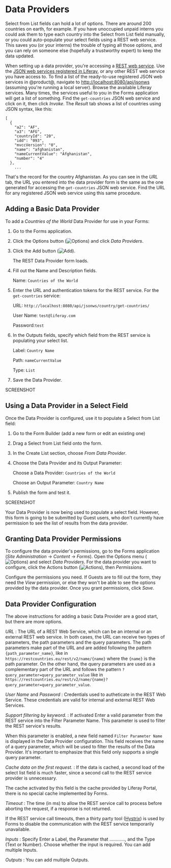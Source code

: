 # Data Providers

Select from List fields can hold a lot of options. There are around 200
countries on earth, for example. If you have unoccupied unpaid interns you could
ask them to type each country into the Select from List field manually, or you
could auto-populate your select fields using a REST web service. This saves you
(or your interns) the trouble of typing all those options, and you can rely on
someone else (hopefully a trustworthy expert) to keep the data updated.

When setting up a data provider, you're accessing a 
[REST web service](https://en.wikipedia.org/wiki/Representational_state_transfer). 
Use the 
[JSON web services registered in Liferay](/develop/tutorials/-/knowledge_base/7-0/registering-json-web-services),
or any other REST web service you have access to. To find a list of the
ready-to-use registered JSON web services in @product@, navigate to
[http://localhost:8080/api/jsonws](http://localhost:8080/api/jsonws) 
(assuming you're running a local server). Browse the available Liferay services.
Many times, the services useful to you in the Forms application will get a list
of something. Find the `get-countries` JSON web service and click on it, then
click *Invoke*. The *Result* tab shows a list of countries using JSON syntax,
like this:

    [
      {
        "a2": "AF",
        "a3": "AFG",
        "countryId": "20",
        "idd": "093",
        "mvccVersion": "0",
        "name": "afghanistan",
        "nameCurrentValue": "Afghanistan",
        "number": "4"
      },
        ...

That's the record for the country Afghanistan. As you can see in the *URL* tab,
the URL you entered into the data provider form is the same as the one generated
for accessing the `get-countries` JSON web service. Find the URL for any
registered JSON web service using this same procedure. 

## Adding a Basic Data Provider

To add a *Countries of the World* Data Provider for use in your Forms:

1.  Go to the Forms application.

2.  Click the Options button (![Options](../../../images/icon-option.png)) and
    click *Data Providers*.

3.  Click the Add button (![Add](../../../images/icon-add.png)).

    The REST Data Provider form loads.

4.  Fill out the Name and Description fields.

    Name: `Countries of the World`

5.  Enter the URL and authentication tokens for the REST service. For the
    `get-countries` service:

    URL: `http://localhost:8080/api/jsonws/country/get-countries/`

    User Name: `test@liferay.com`

    Password:`test`

6.  In the Outputs fields, specify which field from the REST service is
    populating your select list. 

    Label: `Country Name`

    Path: `nameCurrentValue` 

    Type: `List`

7.  Save the Data Provider.

SCREENSHOT

<!--    provides the full, properly capitalized country name, and that’s what you want users of the form to see. We are using JsonPath to navigate the returning xml structure. JsonPath uses special notation to represent nodes and their connections to adjacent nodes in a path. There are two styles of notation, namely dot and bracket.
You can check more detail on this topic on the links showing in your screen:
http://jsonpath.com/

http://goessner.net/articles/JsonPath/

https://www.pluralsight.com/blog/tutorials/introduction-to-jsonpath

I'm using the same service but for outputing the EU countries only. The Path in the outputs needs to be Json Path. Use this website http://jsonpath.com/? to test the output and understand the expression you need to have.
I'm currently recording the videos for our training and the chapter on data providers looks like the text below.

Hope this helps!
RL
-->

## Using a Data Provider in a Select Field [](id=using-a-data-provider-in-a-select-field)

Once the Data Provider is configured, use it to populate a Select from List field:

1.  Go to the Form Builder (add a new form or edit an existing one)

2.  Drag a Select from List field onto the form.

3.  In the Create List section, choose *From Data Provider*.

4.  Choose the Data Provider and its Output Parameter:

    Choose a Data Provider: `Countries of the World`

    Choose an Output Parameter: `Country Name`

5.  Publish the form and test it. 

SCREENSHOT

Your Data Provider is now being used to populate a select field. However,
this form is going to be submitted by Guest users, who don't currently have
permission to see the list of results from the data provider.

## Granting Data Provider Permissions [](id=granting-data-provider-permissions)

To configure the data provider's permissions, go to the Forms application (*Site
Administration* &rarr; *Content* &rarr; *Forms*). Open the Options menu
(![Options](../../../images/icon-options.png)) and select *Data Providers*. For
the data provider you want to configure, click the Actions button
(![Actions](../../../images/icon-actions.png)), then *Permissions*. 

Configure the permissions you need. If Guests are to fill out the form, they
need the *View* permission, or else they won't be able to see the options
provided by the data provider. Once you grant permissions, click *Save*.

## Data Provider Configuration

The above instructions for adding a basic Data Provider are a good start, but
there are more options.

*URL* : The URL of a REST Web Service, which can be an internal or an external REST web service. In both cases, the URL can receive two types of parameters, the path parameters and the query parameters. The path parameters make part of the URL and are added following the pattern `{path_parameter_name}`, like in `https://restcountries.eu/rest/v2/name/{name}` where the `{name}` is the path parameter. On the other hand, the query parameters are used as a complementary part of the URL and follows the pattern `?query_parameter=query_parameter_value` like in `https://restcountries.eu/rest/v2/name/{name}?query_parameter=query_parameter_value`.

*User Name* and *Password* : Credentials used to autheticate in the REST Web Service. These credentials are valid for internal and external REST Web Services.

*Support filtering by keyword.*
: If activated<!-- what does this do?--> Enter a valid parameter from the REST service into the
Filter Parameter Name. This parameter is used to filter the REST service's
results.

When this parameter is enabled, a new field named `Filter Parameter Name` is displayed in the Data Provider configuration. This field receives the name of a query parameter, which will be used to filter the results of the Data Provider. It's important to emphasize that this field only supports a single query parameter.

*Cache data on the first request.*
: If the data is cached, a second load of the select list field is much faster,
since a second call to the REST service provider is unnecessary.

The cache activated by this field is the cache provided by Liferay Portal, there is no special cache implemented by Forms.

*Timeout*
: The time (in ms) to allow the REST service call to process before aborting the
request, if a response is not returned.

If the REST service call timeouts, then a thirty party tool ([Hystrix](https://github.com/Netflix/Hystrix)) is used by Forms to disable the communication with the REST service temporarily unavailable.

*Inputs*
: Specify <!--what does this do? --> Enter a Label, the Parameter that ............, and the
Type (Text or Number). Choose whether the input is required. You can add
multiple Inputs.

*Outputs*
: You can add multiple Outputs.


